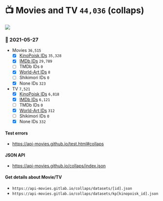 # :tv: Movies and TV `44,036` (collaps)

<a href="https://API-Movies.github.io"><img src="https://API-Movies.github.io/banner.png?cache"></a>

### :date: 2021-05-27
- Movies `36,515`
  - [x] <a href="https://API-Movies.github.io/collaps/movie_kinopoisk_ids.json">KinoPoisk IDs</a> `35,328`
  - [x] <a href="https://API-Movies.github.io/collaps/movie_imdb_ids.json">IMDb IDs</a> `29,789`
  - [ ] TMDb IDs `0`
  - [x] <a href="https://API-Movies.github.io/collaps/movie_world_art_ids.json">World-Art IDs</a> `8`
  - [ ] Shikimori IDs `0`
  - [x] None IDs `323`
- TV `7,521`
  - [x] <a href="https://API-Movies.github.io/collaps/tv_kinopoisk_ids.json">KinoPoisk IDs</a> `6,818`
  - [x] <a href="https://API-Movies.github.io/collaps/tv_imdb_ids.json">IMDb IDs</a> `6,121`
  - [ ] TMDb IDs `0`
  - [x] <a href="https://API-Movies.github.io/collaps/tv_world_art_ids.json">World-Art IDs</a> `312`
  - [ ] Shikimori IDs `0`
  - [x] None IDs `332`
#### Test errors
- <a href='https://api-movies.github.io/test.html#collaps'>https://api-movies.github.io/test.html#collaps</a>
#### JSON API
- <a href='https://api-movies.github.io/collaps/index.json'>https://api-movies.github.io/collaps/index.json</a>
#### Get details about Movie/TV
- `https://api-movies.gitlab.io/collaps/datasets/[id].json`
- `https://api-movies.gitlab.io/collaps/datasets/kp[kinopoisk_id].json`
